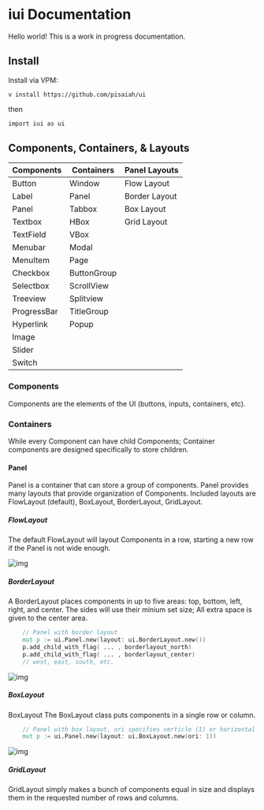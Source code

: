 # iui Documentation

Hello world! This is a work in progress documentation.

## Install
Install via VPM:

```
v install https://github.com/pisaiah/ui
```
then 
```v
import iui as ui
```

## Components, Containers, & Layouts

| Components  | Containers  | Panel Layouts |
| ----------- | ----------  | ------------- |
| Button      | Window      | Flow Layout   |
| Label       | Panel       | Border Layout |
| Panel       | Tabbox      | Box Layout    |
| Textbox     | HBox        | Grid Layout   |
| TextField   | VBox        |               | 
| Menubar     | Modal       |               |
| MenuItem    | Page        |               |
| Checkbox    | ButtonGroup |               |
| Selectbox   | ScrollView  |               |
| Treeview    | Splitview   |               |
| ProgressBar | TitleGroup  |               |
| Hyperlink   | Popup       |               |
| Image       |             |               |
| Slider      |             |               |
| Switch      |             |               |

### Components

Components are the elements of the UI (buttons, inputs, containers, etc). 

### Containers

While every Component can have child Components; Container components are designed specifically to store children.

#### Panel

Panel is a container that can store a group of components. Panel provides many layouts that provide organization of Components.
Included layouts are FlowLayout (default), BoxLayout, BorderLayout, GridLayout.

##### **FlowLayout**
The default FlowLayout will layout Components in a row, starting a new row if the Panel is not wide enough.

![img](https://docs.oracle.com/javase/tutorial/figures/uiswing/layout/FlowLayoutDemo.png)

##### **BorderLayout**

A BorderLayout places components in up to five areas: top, bottom, left, right, and center. 
The sides will use their minium set size; All extra space is given to the center area.

```v
	// Panel with border layout
	mut p := ui.Panel.new(layout: ui.BorderLayout.new())
	p.add_child_with_flag( ... , borderlayout_north)
	p.add_child_with_flag( ... , borderlayout_center)
	// west, east, south, etc.
```

![img](https://docs.oracle.com/javase/tutorial/figures/uiswing/layout/BorderLayoutDemo.png)

##### **BoxLayout**

BoxLayout The BoxLayout class puts components in a single row or column.

```v
	// Panel with box layout, ori specifies verticle (1) or horizontal 0 ()
	mut p := ui.Panel.new(layout: ui.BoxLayout.new(ori: 1))
```

![img](https://docs.oracle.com/javase/tutorial/figures/uiswing/layout/BoxLayoutDemo.png)

##### **GridLayout**
GridLayout simply makes a bunch of components equal in size and displays them in the requested number of rows and columns.